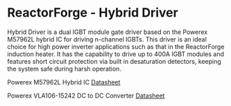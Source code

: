 ReactorForge - Hybrid Driver
============

Hybrid Driver is a dual IGBT module gate driver based on the Powerex M57962L hybrid IC for driving n-channel IGBTs. This driver is an ideal choice for high power inverter applications such as that in the ReactorForge induction heater. It has the capability to drive up to 400A IGBT modules and features short circuit protection via built in desaturation detectors, keeping the system safe during harsh operation.

Powerex M57962L Hybrid IC [Datasheet](http://www.pwrx.com/pwrx/docs/m57962.pdf)

Powerex VLA106-15242 DC to DC Converter [Datasheet](http://www.pwrx.com/pwrx/docs/vla106_15242.pdf)
